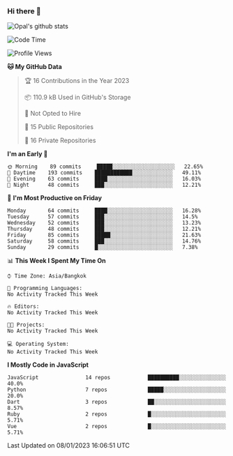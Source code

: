 ### Hi there 👋

![Opal's github stats](https://github-readme-stats.vercel.app/api?username=coolkidneversleep&count_private=true&show_icons=true&theme=radical)


<!--START_SECTION:waka-->
![Code Time](http://img.shields.io/badge/Code%20Time-64%20hrs%2038%20mins-blue)

![Profile Views](http://img.shields.io/badge/Profile%20Views-30-blue)

**🐱 My GitHub Data** 

> 🏆 16 Contributions in the Year 2023
 > 
> 📦 110.9 kB Used in GitHub's Storage 
 > 
> 🚫 Not Opted to Hire
 > 
> 📜 15 Public Repositories 
 > 
> 🔑 16 Private Repositories  
 > 
**I'm an Early 🐤** 

```text
🌞 Morning    89 commits     █████░░░░░░░░░░░░░░░░░░░░   22.65% 
🌆 Daytime    193 commits    ████████████░░░░░░░░░░░░░   49.11% 
🌃 Evening    63 commits     ████░░░░░░░░░░░░░░░░░░░░░   16.03% 
🌙 Night      48 commits     ███░░░░░░░░░░░░░░░░░░░░░░   12.21%

```
📅 **I'm Most Productive on Friday** 

```text
Monday       64 commits     ████░░░░░░░░░░░░░░░░░░░░░   16.28% 
Tuesday      57 commits     ███░░░░░░░░░░░░░░░░░░░░░░   14.5% 
Wednesday    52 commits     ███░░░░░░░░░░░░░░░░░░░░░░   13.23% 
Thursday     48 commits     ███░░░░░░░░░░░░░░░░░░░░░░   12.21% 
Friday       85 commits     █████░░░░░░░░░░░░░░░░░░░░   21.63% 
Saturday     58 commits     ███░░░░░░░░░░░░░░░░░░░░░░   14.76% 
Sunday       29 commits     █░░░░░░░░░░░░░░░░░░░░░░░░   7.38%

```


📊 **This Week I Spent My Time On** 

```text
⌚︎ Time Zone: Asia/Bangkok

💬 Programming Languages: 
No Activity Tracked This Week

🔥 Editors: 
No Activity Tracked This Week

🐱‍💻 Projects: 
No Activity Tracked This Week

💻 Operating System: 
No Activity Tracked This Week

```

**I Mostly Code in JavaScript** 

```text
JavaScript               14 repos            ██████████░░░░░░░░░░░░░░░   40.0% 
Python                   7 repos             █████░░░░░░░░░░░░░░░░░░░░   20.0% 
Dart                     3 repos             ██░░░░░░░░░░░░░░░░░░░░░░░   8.57% 
Ruby                     2 repos             █░░░░░░░░░░░░░░░░░░░░░░░░   5.71% 
Vue                      2 repos             █░░░░░░░░░░░░░░░░░░░░░░░░   5.71%

```



 Last Updated on 08/01/2023 16:06:51 UTC
<!--END_SECTION:waka-->
